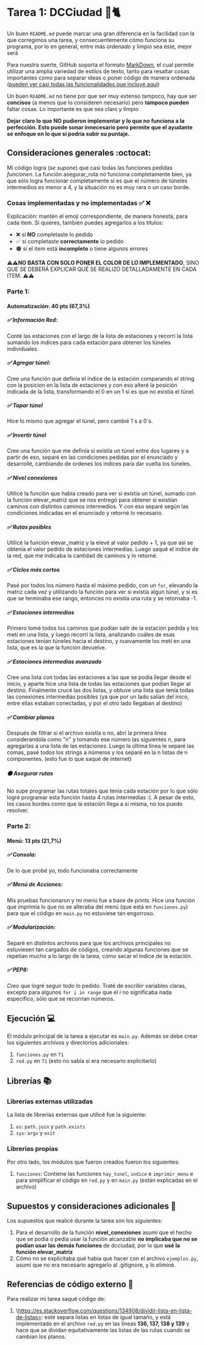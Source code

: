 # Tarea 1: DCCiudad 🚈🐈


Un buen ```README.md``` puede marcar una gran diferencia en la facilidad con la que corregimos una tarea, y consecuentemente cómo funciona su programa, por lo en general, entre más ordenado y limpio sea éste, mejor será 

Para nuestra suerte, GitHub soporta el formato [MarkDown](https://es.wikipedia.org/wiki/Markdown), el cual permite utilizar una amplia variedad de estilos de texto, tanto para resaltar cosas importantes como para separar ideas o poner código de manera ordenada ([pueden ver casi todas las funcionalidades que incluye aquí](https://github.com/adam-p/markdown-here/wiki/Markdown-Cheatsheet))

Un buen ```README.md``` no tiene por que ser muy extenso tampoco, hay que ser **concisos** (a menos que lo consideren necesario) pero **tampoco pueden** faltar cosas. Lo importante es que sea claro y limpio 

**Dejar claro lo que NO pudieron implementar y lo que no funciona a la perfección. Esto puede sonar innecesario pero permite que el ayudante se enfoque en lo que sí podría subir su puntaje.**

## Consideraciones generales :octocat:

Mi código logra (*se supone*) que casi todas las funciones pedidas *funcionen*. La función asegurar_ruta no funciona completamente bien, ya que sólo logra funcionar completamente si es que el número de túneles intermedios es menor a 4, y la situación no es muy rara o un caso borde.


### Cosas implementadas y no implementadas :white_check_mark: :x:

Explicación: mantén el emoji correspondiente, de manera honesta, para cada item. Si quieres, también puedes agregarlos a los títulos:
- ❌ si **NO** completaste lo pedido
- ✅ si completaste **correctamente** lo pedido
- 🟠 si el item está **incompleto** o tiene algunos errores

**⚠️⚠️NO BASTA CON SOLO PONER EL COLOR DE LO IMPLEMENTADO**,
SINO QUE SE DEBERÁ EXPLICAR QUÉ SE REALIZO DETALLADAMENTE EN CADA ITEM.
⚠️⚠️

### Parte 1:
#### Automatización: 40 pts (67,3%)

##### ✅ Información Red: 
Conté las estaciones con el largo de la lista de estaciones y recorrí la lista sumando los indices para cada estación para obtener los túneles individuales.

##### ✅ Agregar túnel: 
Cree una función que definía el índice de la estación comparando el string con la posicion en la lista de estaciones y con eso alteré la posición indicada de la lista, transformando el 0 en un 1 si es que no existía el túnel.

##### ✅ Tapar túnel 
Hice lo mismo que agregar el túnel, pero cambié 1´s a 0´s.

##### ✅ Invertir túnel
Cree una función que me definía si existía un túnel entre dos lugares y a partir de eso, separé en las condiciones pedidas por el enunciado y desarrollé, cambiando de ordenes los indices para dar vuelta los túneles.

##### ✅ Nivel conexiones
Utilicé la función que había creado para ver si existía un túnel, sumado con la función elevar_matriz que se nos entregó para obtener si existían caminos con distintos caminos intermedios. Y con eso separé según las condiciones indicadas en el enunciado y retorné lo necesario.

##### ✅ Rutas posibles
Utilicé la función elevar_matriz y la elevé al valor pedido + 1, ya que así se obtenía el valor pedido de estaciones intermedias. Luego saqué el indice de la red, que me indicaba la cantidad de caminos y lo retorné.

##### ✅ Ciclos más cortos
Pasé por todos los número hasta el máximo pedido, con un ```for```, elevando la matriz cada vez y utilizando la función para ver si existía algun túnel, y si es que se terminaba ese rango, entonces no existía una ruta y se retornaba -1.

##### ✅ Estaciones intermedias
Primero tomé todos los caminos que podían salir de la estación pedida y los metí en una lista, y luego recorrí la lista, analizando cuáles de esas estaciones tenían túneles hacia el destino, y nuevamente los metí en una lista, que es la que la función devuelve.


##### ✅ Estaciones intermedias avanzado
Cree una lista con todas las estaciones a las que se podía llegar desde el inicio, y aparte hice una lista de todas las estaciones que podían llegar al destino. Finalmente crucé las dos listas, y obtuve una lista que tenía todas las conexiones intermedias posibles (ya que por un lado salían del inico, entre ellas estaban conectadas, y por el otro lado llegaban al destino)

##### ✅ Cambiar planos
Después de filtrar si el archivo existía o no, abrí la primera linea considerandola como "n" y tomando ese número las siguientes n, para agregarlas a una lista de las estaciones. Luego la última línea le separé las comas, pasé todos los strings a números y los separé en la n listas de n componentes. (esto fue lo que saqué de internet)

##### 🟠 Asegurar rutas
No supe programar las rutas totales que tenía cada estación por lo que sólo logré programar esta función hasta 4 rutas intermedias :(. A pesar de esto, los casos bordes como que la estación llega a si misma, no los puedo resolver.





### Parte 2:
#### Menú: 13 pts (21,7%)
##### ✅ Consola:
De lo que probé yo, todo funcionaba correctamente

##### ✅ Menú de Acciones:
Mis pruebas funcionaron y mi menú fue a base de prints. Hice una función que imprimía lo que no se alteraba del menú (que está en ```funciones.py```) para que el código en ```main.py``` no estuviese tan engorroso.

##### ✅ Modularización:
Separé en distintos archivos para que los archivos principales no estuviesen tan cargados de códigos, creando algunas funciones que se repetían mucho a lo largo de la tarea, cómo sacar el índice de la estación.

##### ✅ PEP8:
*Creo* que logré seguir todo lo pedido. Traté de escribir variables claras, excepto para algunos ```for i in range``` que el *i* no significaba nada específico, sólo que se recorrían números.



## Ejecución :computer:
El módulo principal de la tarea a ejecutar es  ```main.py```. Además se debe crear los siguientes archivos y directorios adicionales:
1. ```funciones.py``` en ```T1```
2. ```red.py``` en ```T1``` (esto no sabía si era necesario explicitarlo)


## Librerías :books:
### Librerías externas utilizadas
La lista de librerías externas que utilicé fue la siguiente:

1. ```os```: ```path.join``` y ```path.exists``` 
2. ```sys```: ```argv``` y  ```exit``` 


### Librerías propias
Por otro lado, los módulos que fueron creados fueron los siguientes:

1. ```funciones```: Contiene las funciones ```hay_tunel```, ```indice``` e ```imprimir_menu``` e para simplificar el código en ```red.py``` y en ``main.py`` (están explicadas en el archivo)


## Supuestos y consideraciones adicionales :thinking:
Los supuestos que realicé durante la tarea son los siguientes:
 
1. Para el desarrollo de la función **nivel_conexiones** asumí que el hecho que se podía o pedía usar la función alcanzable **no implicaba que no se podían usar las demás funciones** de dcciudad, por lo que **usé la función elevar_matriz**
2. Cómo no se explicitaba qué había que hacer con el archivo ```ejemplos.py```, asumí que no era necesario agregarlo al .gitignore, y lo eliminé.
 


## Referencias de código externo :book:

Para realizar mi tarea saqué código de:
1. \https://es.stackoverflow.com/questions/134908/dividir-lista-en-lista-de-listas>: este separa listas en listas de igual tamaño, y está implementado en el archivo ```red.py``` en las líneas **136, 137, 138 y 139** y hace que se dividan equitativamente las listas de las rutas cuando se cambian los planos.
